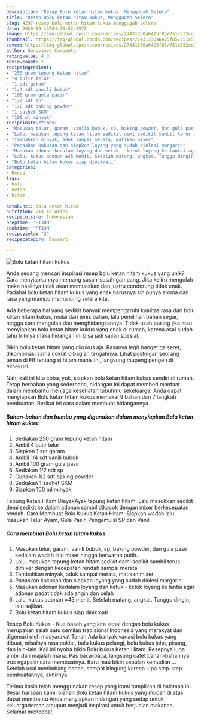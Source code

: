 ```yaml
---
description: "Resep Bolu ketan hitam kukus, Menggugah Selera"
title: "Resep Bolu ketan hitam kukus, Menggugah Selera"
slug: 4297-resep-bolu-ketan-hitam-kukus-menggugah-selera
date: 2020-09-13T04:35:52.497Z
image: https://img-global.cpcdn.com/recipes/27431330a6425f85/751x532cq70/bolu-ketan-hitam-kukus-foto-resep-utama.jpg
thumbnail: https://img-global.cpcdn.com/recipes/27431330a6425f85/751x532cq70/bolu-ketan-hitam-kukus-foto-resep-utama.jpg
cover: https://img-global.cpcdn.com/recipes/27431330a6425f85/751x532cq70/bolu-ketan-hitam-kukus-foto-resep-utama.jpg
author: Genevieve Carpenter
ratingvalue: 4.3
reviewcount: 7
recipeingredient:
- "250 gram tepung ketan hitam"
- "4 butir telur"
- "1 sdt garam"
- "1/4 sdt vanili bubuk"
- "100 gram gula pasir"
- "1/2 sdt sp"
- "1/2 sdt baking powder"
- "1 sachet SKM"
- "100 ml minyak"
recipeinstructions:
- "Masukan telur, garam, vanili bubuk, sp, baking powder, dan gula pasir kedalam wadah lalu mixer hingga berwarna putih."
- "Lalu, masukan tepung ketan hitam sedikit demi sedikit sambil terus dimixer dengan kecepatan rendah sampai merata"
- "Tambahkan minyak, aduk sampai merata, matikan mixer"
- "Panaskan kukusan dan siapkan loyang yang sudah diolesi margarin"
- "Masukan adonan kedalam loyang dan ketuk - ketuk loyang ke lantai agar adonan padat tidak ada angin dan celah"
- "Lalu, kukus adonan ±45 menit. Setelah matang, angkat. Tunggu dingin, lalu sajikan."
- "Bolu ketan hitam kukus siap dinikmati"
categories:
- Resep
tags:
- bolu
- ketan
- hitam

katakunci: bolu ketan hitam 
nutrition: 213 calories
recipecuisine: Indonesian
preptime: "PT38M"
cooktime: "PT33M"
recipeyield: "3"
recipecategory: Dessert

---
```



![Bolu ketan hitam kukus](https://img-global.cpcdn.com/recipes/27431330a6425f85/751x532cq70/bolu-ketan-hitam-kukus-foto-resep-utama.jpg)

Anda sedang mencari inspirasi resep bolu ketan hitam kukus yang unik? Cara menyiapkannya memang susah-susah gampang. Jika keliru mengolah maka hasilnya tidak akan memuaskan dan justru cenderung tidak enak. Padahal bolu ketan hitam kukus yang enak harusnya sih punya aroma dan rasa yang mampu memancing selera kita.

Ada beberapa hal yang sedikit banyak mempengaruhi kualitas rasa dari bolu ketan hitam kukus, mulai dari jenis bahan, lalu pemilihan bahan segar, hingga cara mengolah dan menghidangkannya. Tidak usah pusing jika mau menyiapkan bolu ketan hitam kukus yang enak di rumah, karena asal sudah tahu triknya maka hidangan ini bisa jadi sajian spesial.

Bikin bolu ketan hitam yang dikukus aja. Rasanya legit banget ga seret, dikombinasi sama coklat dibagian tengahnya. Lihat postingan seorang teman di FB tentang si hitam manis ini, langsung mupeng pengen di eksekusi.


Nah, kali ini kita coba, yuk, siapkan bolu ketan hitam kukus sendiri di rumah. Tetap berbahan yang sederhana, hidangan ini dapat memberi manfaat dalam membantu menjaga kesehatan tubuhmu sekeluarga. Anda dapat menyiapkan Bolu ketan hitam kukus memakai 9 bahan dan 7 langkah pembuatan. Berikut ini cara dalam membuat hidangannya.

<!--inarticleads1-->

##### Bahan-bahan dan bumbu yang digunakan dalam menyiapkan Bolu ketan hitam kukus:

1. Sediakan 250 gram tepung ketan hitam
1. Ambil 4 butir telur
1. Siapkan 1 sdt garam
1. Ambil 1/4 sdt vanili bubuk
1. Ambil 100 gram gula pasir
1. Sediakan 1/2 sdt sp
1. Gunakan 1/2 sdt baking powder
1. Sediakan 1 sachet SKM
1. Siapkan 100 ml minyak


Tepung Ketan Hitam DiayakAyak tepung ketan hitam. Lalu masukkan sedikit demi sedikit ke dalam adonan sambil dikocok dengan mixer berkecepatan rendah. Cara Membuat Bolu Kukus Ketan Hitam. Siapkan wadah lalu masukan Telur Ayam, Gula Pasir, Pengemulsi SP dan Vanili. 

<!--inarticleads2-->

##### Cara membuat Bolu ketan hitam kukus:

1. Masukan telur, garam, vanili bubuk, sp, baking powder, dan gula pasir kedalam wadah lalu mixer hingga berwarna putih.
1. Lalu, masukan tepung ketan hitam sedikit demi sedikit sambil terus dimixer dengan kecepatan rendah sampai merata
1. Tambahkan minyak, aduk sampai merata, matikan mixer
1. Panaskan kukusan dan siapkan loyang yang sudah diolesi margarin
1. Masukan adonan kedalam loyang dan ketuk - ketuk loyang ke lantai agar adonan padat tidak ada angin dan celah
1. Lalu, kukus adonan ±45 menit. Setelah matang, angkat. Tunggu dingin, lalu sajikan.
1. Bolu ketan hitam kukus siap dinikmati


Resep Bolu Kukus - Kue basah yang kita kenal dengan bolu kukus merupakan salah satu cemilan tradisional Indonesia yang merakyat dan digemari oleh masyarakat Tanah Ada banyak variasi bolu kukus yang dibuat, misalnya rasa coklat, bolu kukus pelangi, bolu kukus jahe, pisang, dan lain-lain. Kali ini nyoba bikin Bolu kukus Ketan Hitam. Resepnya lupa ambil dari majalah mana. Pas baca-baca, langsung catet bahan-bahannya trus ngapalin cara membuatnya. Baru mau bikin sebulan kemudian … Setelah usai menimbang bahan, sempat bingung karena lupa step-step pembuatannya, akhirnya. 

Terima kasih telah menggunakan resep yang kami tampilkan di halaman ini. Besar harapan kami, olahan Bolu ketan hitam kukus yang mudah di atas dapat membantu Anda menyiapkan hidangan yang sedap untuk keluarga/teman ataupun menjadi inspirasi untuk berjualan makanan. Selamat mencoba!
